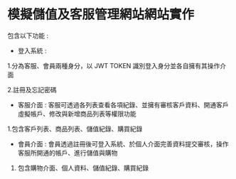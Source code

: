 # 模擬儲值及客服管理網站網站實作

包含以下功能 :

* 登入系統 :
  
1.分為客服、會員兩種身分，以 JWT TOKEN 識別登入身分並各自擁有其操作介面
  
2.註冊及忘記密碼

* 客服介面 : 客服可透過各列表查看各項紀錄、並擁有審核客戶資料、開通客戶虛擬帳戶、修改與新增商品列表等權限功能
  
1.包含客戶列表、商品列表、儲值紀錄、購買紀錄

* 會員介面 : 會員透過註冊後可登入系統、於個人介面完善資料提交審核，操作客服所開通的帳戶、進行儲值與購物

1. 包含購物介面、個人資料、儲值紀錄、購買紀錄

